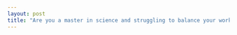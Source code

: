 ```yaml
---
layout: post
title: "Are you a master in science and struggling to balance your work and life?🧪"
---
```


